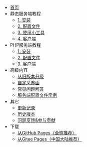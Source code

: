 - [首页](/)
- 静态服务端教程
  - [1. 安装](静态服务端安装.md)
  - [2. 配置文件](服务端配置文件.md)
  - [3. 使用小工具](小工具使用教程.md)
  - [4. 客户端](客户端安装教程.md)
- PHP服务端教程
  - [1. 安装](PHP服务端安装.md)
  - [2. 配置文件](服务端配置文件.md)
  - [3. 客户端](客户端安装教程.md)
- 高级内容
  - [从旧版本升级](从旧版本升级.md)
  - [自定义界面](自定义界面教程.md)
  - [常见问题解答](FAQ.md)
  - [服务端配置文件示例](服务端配置文件示例.md)
- 其它
  - [更新记录](更新记录.md)
  - [历史版本](历史版本文档.md)
  - [问题反馈&参与贡献](问题反馈和参与贡献.md)
- 下载
  - [从GitHub Pages（全球推荐）](https://updater-for-minecraft.github.io/DownloadLink  ':target=_blank')
  - [从Gitee Pages（中国大陆推荐）](https://updater-for-minecraft.gitee.io/download-link-mirror  ':target=_blank')

